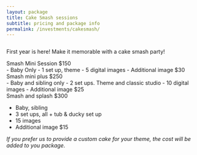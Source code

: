 ```yaml
---
layout: package
title: Cake Smash sessions
subtitle: pricing and package info
permalink: /investments/cakesmash/
---
```


<figure class="mb-10">
  <img src="/images/investments-cake-smash-feature.jpg" class="rounded-lg" alt="">
</figure>

<p class="has-drop-cap">
  First year is here! Make it memorable with a cake smash party!
</p>

<div>
  <span class="font-sans">Smash Mini Session $150</span>
</div>
- Baby Only
- 1 set up, theme
- 5 digital images
- Additional image $30

<div>
  <span class="font-sans">Smash mini plus $250</span>
</div>
- Baby and sibling only
- 2 set ups. Theme and classic studio
- 10 digital images
- Additional image $25

<div>
  <span class="font-sans">Smash and splash $300</span>
</div>

- Baby, sibling
- 3 set ups, all + tub & ducky set up
- 15 images
- Additional image $15

*If you prefer us to provide a custom cake for your theme, the cost will be added to you package.*


